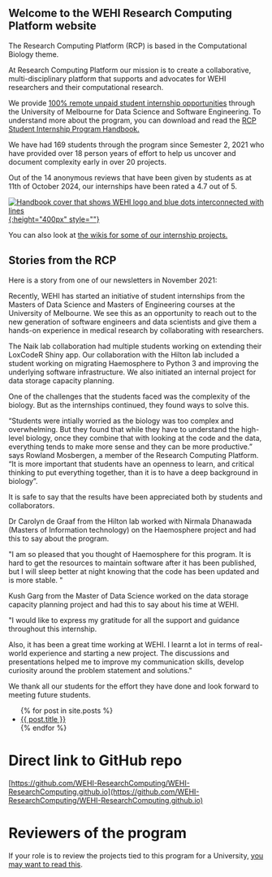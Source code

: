 ## Welcome to the WEHI Research Computing Platform website

The Research Computing Platform (RCP) is based in the Computational Biology theme.

At Research Computing Platform our mission is to create a collaborative, multi-disciplinary platform that supports and advocates for WEHI researchers and their computational research.

We provide [100% remote unpaid student internship opportunities](students) through the University of Melbourne for Data Science and Software Engineering. To understand more about the program, you can download and read the [RCP Student Internship Program Handbook.](https://figshare.com/articles/presentation/Research_Computing_Platform_Student_Internship_Handbook/21259467) 

We have had 169 students through the program since Semester 2, 2021 who have provided over 18 person years of effort to help us uncover and document complexity early in over 20 projects.

Out of the 14 anonymous reviews that have been given by students as at 11th of October 2024, our internships have been rated a 4.7 out of 5.

[![Handbook cover that shows WEHI logo and blue dots interconnected with lines](/assets/handbook_cover.png){:height="400px" style=""}](https://figshare.com/articles/presentation/Research_Computing_Platform_Student_Internship_Handbook/21259467) 

You can also look at [the wikis for some of our internship projects.](project-wikis)

## Stories from the RCP

Here is a story from one of our newsletters in November 2021:

Recently, WEHI has started an initiative of student internships from the Masters of Data Science and Masters of Engineering courses at the University of Melbourne. We see this as an opportunity to reach out to the new generation of software engineers and data scientists and give them a hands-on experience in medical research by collaborating with researchers. 

The Naik lab collaboration had multiple students working on extending their LoxCodeR Shiny app. Our collaboration with the Hilton lab included a student working on migrating Haemosphere to Python 3 and improving the underlying software infrastructure. We also initiated an internal project for data storage capacity planning. 

One of the challenges that the students faced was the complexity of the biology. But as the internships continued, they found ways to solve this. 

“Students were intially worried as the biology was too complex and overwhelming. But they found that while they have to understand the high-level biology, once they combine that with looking at the code and the data, everything tends to make more sense and they can be more productive.” says Rowland Mosbergen, a member of the Research Computing Platform. “It is more important that students have an openness to learn, and critical thinking to put everything together, than it is to have a deep background in biology”. 

It is safe to say that the results have been appreciated both by students and collaborators. 

Dr Carolyn de Graaf from the Hilton lab worked with Nirmala Dhanawada (Masters of Information technology) on the Haemosphere project and had this to say about the program. 

"I am so pleased that you thought of Haemosphere for this program. It is hard to get the resources to maintain software after it has been published, but I will sleep better at night knowing that the code has been updated and is more stable. "

Kush Garg from the Master of Data Science worked on the data storage capacity planning project and had this to say about his time at WEHI. 

"I would like to express my gratitude for all the support and guidance throughout this internship. 

Also, it has been a great time working at WEHI. I learnt a lot in terms of real-world experience and starting a new project. The discussions and presentations helped me to improve my communication skills, develop curiosity around the problem statement and solutions." 

We thank all our students for the effort they have done and look forward to meeting future students. 

<ul>
  {% for post in site.posts %}
    <li>
      <a href="./{{ post.url }}">{{ post.title }}</a>
    </li>
  {% endfor %}
</ul>


# Direct link to GitHub repo

[https://github.com/WEHI-ResearchComputing/WEHI-ResearchComputing.github.io](https://github.com/WEHI-ResearchComputing/WEHI-ResearchComputing.github.io)

# Reviewers of the program

If your role is to review the projects tied to this program for a University, [you may want to read this](explanation_about_ohs).
